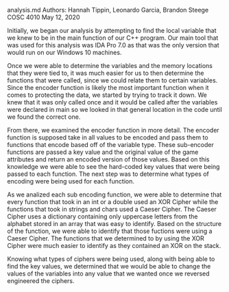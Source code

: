 analysis.md
Authors: Hannah Tippin, Leonardo Garcia, Brandon Steege
COSC 4010
May 12, 2020

Initially, we began our analysis by attempting to find the local variable that we knew to be in the main function of our C++ program. Our main tool that was used for this analysis was IDA Pro 7.0 as that was the only version that would run on our Windows 10 machines. 

Once we were able to determine the variables and the memory locations that they were tied to, it was much easier for us to then determine the functions that were called, since we could relate them to certain variables. Since the encoder function is likely the most important function when it comes to protecting the data, we started by trying to track it down. We knew that it was only called once and it would be called after the variables were declared in main so we looked in that general location in the code until we found the correct one. 

From there, we examined the encoder function in more detail. The encoder function is supposed take in all values to be encoded and pass them to functions that encode based off of the variable type. These sub-encoder functions are passed a key value and the original value of the game attributes and return an encoded version of those values. Based on this knowledge we were able to see the hard-coded key values that were being passed to each function. The next step was to determine what types of encoding were being used for each function. 

As we analized each sub encoding function, we were able to determine that every function that took in an int or a double used an XOR Cipher while the functions that took in strings and chars used a Caeser Cipher. The Caeser Cipher uses a dictionary containing only uppercase letters from the alphabet stored in an array that was easy to identify. Based on the structure of the function, we were able to identify that those fuctions were using a Caeser Cipher. The functions that we determined to by using the XOR Cipher were much easier to identify as they contained an XOR on the stack. 

Knowing what types of ciphers were being used, along with being able to find the key values, we determined that we would be able to change the values of the variables into any value that we wanted once we reversed engineered the ciphers. 
